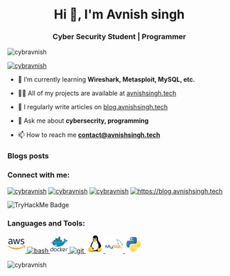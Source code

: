 <h1 align="center">Hi 👋, I'm Avnish singh</h1>
<h3 align="center">Cyber Security Student | Programmer</h3>

<p align="left"> <img src="https://komarev.com/ghpvc/?username=cybravnish&label=Profile%20views&color=0e75b6&style=flat" alt="cybravnish" /> </p>

<p align="left"> <a href="https://twitter.com/cybravnish" target="blank"><img src="https://img.shields.io/twitter/follow/cybravnish?logo=twitter&style=for-the-badge" alt="cybravnish" /></a> </p>

- 🌱 I’m currently learning **Wireshark, Metasploit, MySQL, etc.**

- 👨‍💻 All of my projects are available at [avnishsingh.tech](avnishsingh.tech)

- 📝 I regularly write articles on [blog.avnishsingh.tech](blog.avnishsingh.tech)

- 💬 Ask me about **cybersecrity, programming**

- 📫 How to reach me **contact@avnishsingh.tech**

### Blogs posts
<!-- BLOG-POST-LIST:START -->
<!-- BLOG-POST-LIST:END -->

<h3 align="left">Connect with me:</h3>
<p align="left">
<a href="https://twitter.com/cybravnish" target="blank"><img align="center" src="https://raw.githubusercontent.com/rahuldkjain/github-profile-readme-generator/master/src/images/icons/Social/twitter.svg" alt="cybravnish" height="30" width="40" /></a>
<a href="https://linkedin.com/in/cybravnish" target="blank"><img align="center" src="https://raw.githubusercontent.com/rahuldkjain/github-profile-readme-generator/master/src/images/icons/Social/linked-in-alt.svg" alt="cybravnish" height="30" width="40" /></a>
<a href="https://discord.gg/cybravnish" target="blank"><img align="center" src="https://raw.githubusercontent.com/rahuldkjain/github-profile-readme-generator/master/src/images/icons/Social/discord.svg" alt="cybravnish" height="30" width="40" /></a>
<a href="/https://blog.avnishsingh.tech" target="blank"><img align="center" src="https://raw.githubusercontent.com/rahuldkjain/github-profile-readme-generator/master/src/images/icons/Social/rss.svg" alt="https://blog.avnishsingh.tech" height="30" width="40" /></a>
</p>


![TryHackMe Badge](https://tryhackme.com/api/v2/badges/public-profile?userPublicId=3092347)


<h3 align="left">Languages and Tools:</h3>
<p align="left"> <a href="https://aws.amazon.com" target="_blank" rel="noreferrer"> <img src="https://raw.githubusercontent.com/devicons/devicon/master/icons/amazonwebservices/amazonwebservices-original-wordmark.svg" alt="aws" width="40" height="40"/> </a> <a href="https://www.gnu.org/software/bash/" target="_blank" rel="noreferrer"> <img src="https://www.vectorlogo.zone/logos/gnu_bash/gnu_bash-icon.svg" alt="bash" width="40" height="40"/> </a> <a href="https://www.docker.com/" target="_blank" rel="noreferrer"> <img src="https://raw.githubusercontent.com/devicons/devicon/master/icons/docker/docker-original-wordmark.svg" alt="docker" width="40" height="40"/> </a> <a href="https://git-scm.com/" target="_blank" rel="noreferrer"> <img src="https://www.vectorlogo.zone/logos/git-scm/git-scm-icon.svg" alt="git" width="40" height="40"/> </a> <a href="https://www.linux.org/" target="_blank" rel="noreferrer"> <img src="https://raw.githubusercontent.com/devicons/devicon/master/icons/linux/linux-original.svg" alt="linux" width="40" height="40"/> </a> <a href="https://www.mysql.com/" target="_blank" rel="noreferrer"> <img src="https://raw.githubusercontent.com/devicons/devicon/master/icons/mysql/mysql-original-wordmark.svg" alt="mysql" width="40" height="40"/> </a> <a href="https://www.python.org" target="_blank" rel="noreferrer"> <img src="https://raw.githubusercontent.com/devicons/devicon/master/icons/python/python-original.svg" alt="python" width="40" height="40"/> </a> </p>

<p><img align="center" src="https://github-readme-stats.vercel.app/api/top-langs?username=cybravnish&show_icons=true&locale=en&layout=compact" alt="cybravnish" /></p>


